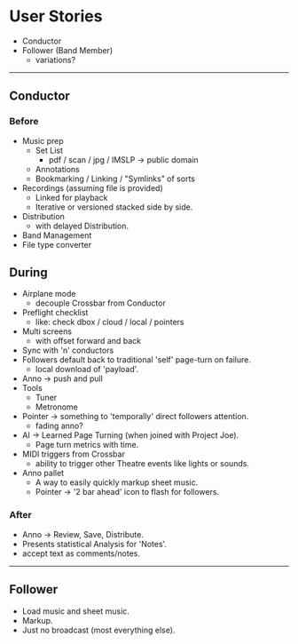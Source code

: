 # User Stories
- Conductor
- Follower (Band Member)
  - variations?

----
## Conductor
### Before
  - Music prep
    - Set List
      - pdf / scan / jpg / IMSLP -> public domain
    - Annotations
    - Bookmarking / Linking / "Symlinks" of sorts
  - Recordings (assuming file is provided)
    - Linked for playback
    - Iterative or versioned stacked side by side.
  - Distribution
    - with delayed Distribution.
  - Band Management
  - File type converter

## During
  - Airplane mode
    - decouple Crossbar from Conductor
  - Preflight checklist
    - like: check dbox / cloud / local / pointers
  - Multi screens
    - with offset forward and back
  - Sync with 'n' conductors
  - Followers default back to traditional 'self' page-turn on failure.
    - local download of 'payload'.
  - Anno -> push and pull
  - Tools
    - Tuner
    - Metronome
  - Pointer -> something to 'temporally' direct followers attention.
    - fading anno?
  - AI -> Learned Page Turning (when joined with Project Joe).
    - Page turn metrics with time.
  - MIDI triggers from Crossbar
    - ability to trigger other Theatre events like lights or sounds.
  - Anno pallet
    - A way to easily quickly markup sheet music.
    - Pointer -> '2 bar ahead' icon to flash for followers.

### After
  - Anno -> Review, Save, Distribute.
  - Presents statistical Analysis for 'Notes'.
  - accept text as comments/notes.

----

## Follower
- Load music and sheet music.
- Markup.
- Just no broadcast (most everything else).
